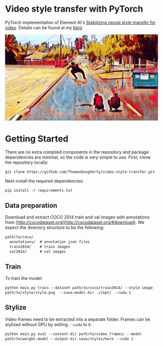 # Video style transfer with PyTorch

PyTorch implementation of Element AI's [Stabilizing neural style-transfer for video](https://github.com/ElementAI/chainer-fast-neuralstyle/tree/stable-style). Details can be found at my [blog](https://thomasdougherty.github.io/pytorch-video-style-transfer/).

![video-style-transfer](.github/cover.png)

# Getting Started

There are no extra compiled components in the repository and package dependencies are minimal,
so the code is very simple to use.
First, clone the repository locally:
```
git clone https://github.com/ThomasDougherty/video-style-transfer.git
```
Next install the required dependencies:
```
pip install -r requirements.txt
```
## Data preparation

Download and extract COCO 2014 train and val images with annotations from
[http://cocodataset.org](http://cocodataset.org/#download).
We expect the directory structure to be the following:
```
path/to/coco/
  annotations/  # annotation json files
  train2014/    # train images
  val2014/      # val images
```

## Train

To train the model:
```
python main.py train --dataset path/to/coco/train2014/ --style-image path/to/style/style.png  --save-model-dir ./ckpt/ --cuda 1
```

## Stylize

Video frames need to be extracted into a separate folder. Frames can be stylized without GPU by setting ```--cuda``` to ```0```.
```
python main.py eval --content-dir path/to/video_frames/ --model path/to/weight.model --output-dir save/styles/here --cuda 1
```
